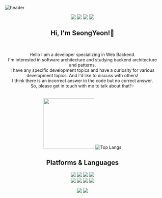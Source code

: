 ![header](https://capsule-render.vercel.app/api?type=soft&color=auto&text=KEEMSY)  
<div align=center> 
  <p>
  <a href="https://sykeem.tistory.com/category/TIL" target="_blank"><img src="https://img.shields.io/badge/Blog-DD0B78?style=logo=GitHub%20Sponsors&logoColor=white&edge_flat=false"/></a>
  <a href="mailto:ahr03003@gmail.com" target="_blank"><img src="https://img.shields.io/badge/ahr03003@gmail.com-EA4335?style=logo=Gmail&logoColor=white&edge_flat=false"/></a>
  <a href="https://www.linkedin.com/in/%EC%84%B1%EC%97%B0-%EA%B9%80-60a09a22a///" target="_blank"><img src="https://img.shields.io/badge/KEEMSY-0A66C2?style=&logo=Linkedin&logoColor=white&edge_flat=false"/></a>
  <a href="https://hits.seeyoufarm.com"><img src="https://hits.seeyoufarm.com/api/count/incr/badge.svg?url=https%3A%2F%2Fgithub.com%2FKEEMSY%2FKEEMSY&count_bg=%2379C83D&title_bg=%23555555&icon=&icon_color=%23E7E7E7&title=hits&edge_flat=false"/></a>                 
</p>
<h2>
  Hi, I'm SeongYeon!👋
</h2>

<br>

<p>
  Hello I am a developer specializing in Web Backend.<br>
  I'm  interested in software architecture and studying backend architecture and patterns. <br>
  I have any specific development topics and have a curiosity for various development topics. And I'd like to discuss with others!<br>
  I think there is an incorrect answer in the code but no correct answer. <br>
  So, please get in touch with me to talk about that!✨ <br>
  <br>
</p>

   <img height="165em" src="https://github-readme-stats.vercel.app/api?username=KEEMSY&show_icons=true&hide_border=true&&count_private=true&include_all_commits=true" />   ![Top Langs](https://github-readme-stats.vercel.app/api/top-langs/?username=KEEMSY&layout=compact&hide_border=true&theme=white)
  

## Platforms & Languages
<p>
  <img src="https://img.shields.io/badge/html5-E34F26?style=for-the-badge&logo=html5&logoColor=white"> 
  <img src="https://img.shields.io/badge/css-1572B6?style=for-the-badge&logo=css3&logoColor=white"> 
  <img src="https://img.shields.io/badge/javascript-F7DF1E?style=for-the-badge&logo=javascript&logoColor=black"> 
  <img src="https://img.shields.io/badge/jquery-0769AD?style=for-the-badge&logo=jquery&logoColor=white">
  <br>
    <img src="https://img.shields.io/badge/python-3776AB?style=for-the-badge&logo=python&logoColor=white"> 
    <img src="https://img.shields.io/badge/django-092E20?style=for-the-badge&logo=django&logoColor=white">
    <img src="https://img.shields.io/badge/docker-3776AB?style=for-the-badge&logo=docker&logoColor=white">
    <img src="https://img.shields.io/badge/mysql-3776AB?style=for-the-badge&logo=mysql&logoColor=white">
  <br>
</p>

<p>
  <img src="https://img.shields.io/badge/github-181717?style=for-the-badge&logo=github&logoColor=white">
  <img src="https://img.shields.io/badge/git-F05032?style=for-the-badge&logo=git&logoColor=white">
</p>
</div>

</div>
